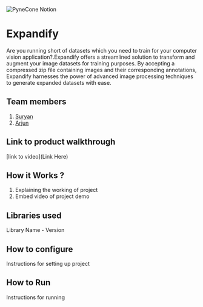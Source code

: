 ![PyneCone Notion](https://github.com/TH-Activities/saturday-hack-night-template/assets/64391274/1e2cbdc1-829f-409a-8d13-03648d912472)


# Expandify
Are you running short of datasets which you need to train for your computer vision application?.Expandify offers a streamlined solution to transform and augment your image datasets for training purposes. By accepting a compressed zip file containing images and their corresponding annotations, Expandify harnesses the power of advanced image processing techniques to generate expanded datasets with ease.
## Team members
1. [Suryan](https://github.com/suryan-s)
2. [Arjun](https://github.com/arjunindia)
## Link to product walkthrough
[link to video](Link Here)
## How it Works ?
1. Explaining the working of project
2. Embed video of project demo
## Libraries used
Library Name - Version
## How to configure
Instructions for setting up project
## How to Run
Instructions for running
